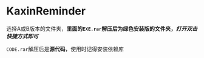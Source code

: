 # KaxinReminder

选择A或B版本的文件夹，**里面的```EXE.rar```解压后为绿色安装版的文件夹，*打开双击快捷方式即可***

```CODE.rar```解压后是**源代码**，使用时记得安装依赖库
